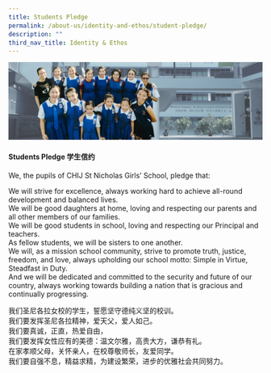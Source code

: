 ```yaml
---
title: Students Pledge
permalink: /about-us/identity-and-ethos/student-pledge/
description: ""
third_nav_title: Identity & Ethos
---
```

![About Us](/images/Banner%20Photos/subpage%2001%20about%20us.jpg)

#### **Students Pledge 学生信约**

We, the pupils of CHIJ St Nicholas Girls’ School, pledge that:  
  
We will strive for excellence, always working hard to achieve all-round development and balanced lives.  
We will be good daughters at home, loving and respecting our parents and all other members of our families.  
We will be good students in school, loving and respecting our Principal and teachers.</br>
As fellow students, we will be sisters to one another.  
We will, as a mission school community, strive to promote truth, justice, freedom, and love, always upholding our school motto: Simple in Virtue, Steadfast in Duty.  
And we will be dedicated and committed to the security and future of our country, always working towards building a nation that is gracious and continually progressing.

我们圣尼各拉女校的学生，誓愿坚守德纯义坚的校训。  
我们要发挥圣尼各拉精神，爱天父，爱人如己。  
我们要真诚，正直，热爱自由，  
我们要发挥女性应有的美德：温文尔雅，高贵大方，谦恭有礼。  
在家孝顺父母，关怀亲人，在校尊敬师长，友爱同学。  
我们要自强不息，精益求精，为建设繁荣，进步的优雅社会共同努力。